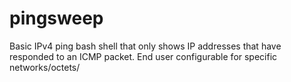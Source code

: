 # pingsweep
Basic IPv4 ping bash shell that only shows IP addresses that have responded to an ICMP packet. End user configurable for specific networks/octets/

